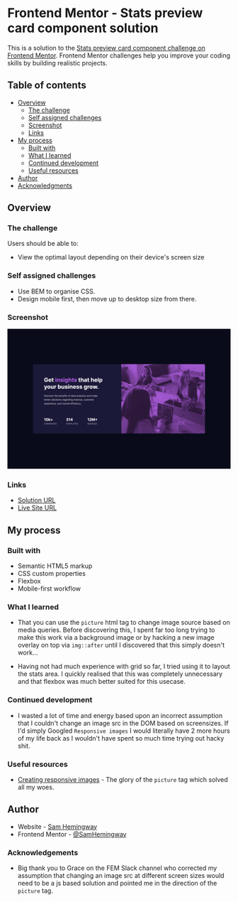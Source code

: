 # Frontend Mentor - Stats preview card component solution

This is a solution to the [Stats preview card component challenge on Frontend Mentor](https://www.frontendmentor.io/challenges/stats-preview-card-component-8JqbgoU62). Frontend Mentor challenges help you improve your coding skills by building realistic projects.

## Table of contents

- [Overview](#overview)
  - [The challenge](#the-challenge)
  - [Self assigned challenges](#self-assigned-challenges)
  - [Screenshot](#screenshot)
  - [Links](#links)
- [My process](#my-process)
  - [Built with](#built-with)
  - [What I learned](#what-i-learned)
  - [Continued development](#continued-development)
  - [Useful resources](#useful-resources)
- [Author](#author)
- [Acknowledgments](#acknowledgments)

## Overview

### The challenge

Users should be able to:

- View the optimal layout depending on their device's screen size

### Self assigned challenges

- Use BEM to organise CSS.
- Design mobile first, then move up to desktop size from there.

### Screenshot

![](./screenshot.png)

### Links

- [Solution URL](https://your-solution-url.com)
- [Live Site URL](https://samhemingway.dev/projects/stats-preview-card-main/)

## My process

### Built with

- Semantic HTML5 markup
- CSS custom properties
- Flexbox
- Mobile-first workflow

### What I learned

- That you can use the `picture` html tag to change image source based on media queries. Before discovering this, I spent far too long trying to make this work via a background image or by hacking a new image overlay on top via `img::after` until I discovered that this simply doesn't work...

- Having not had much experience with grid so far, I tried using it to layout the stats area. I quickly realised that this was completely unnecessary and that flexbox was much better suited for this usecase.

### Continued development

- I wasted a lot of time and energy based upon an incorrect assumption that I couldn't change an image src in the DOM based on screensizes. If I'd simply Googled `Responsive images` I would literally have 2 more hours of my life back as I wouldn't have spent so much time trying out hacky shit.

### Useful resources

- [Creating responsive images](https://css-tricks.com/a-guide-to-the-responsive-images-syntax-in-html/#aa-using-picture) - The glory of the `picture` tag which solved all my woes.

## Author

- Website - [Sam Hemingway](https://samhemingway.dev)
- Frontend Mentor - [@SamHemingway](https://www.frontendmentor.io/profile/samhemingway)

### Acknowledgements

- Big thank you to Grace on the FEM Slack channel who corrected my assumption that changing an image src at different screen sizes would need to be a js based solution and pointed me in the direction of the `picture` tag.
